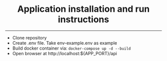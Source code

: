 <h1 align="center">Application installation and run instructions</h1>
<hr>
<ul>
  <li>Clone repository</li>
  <li>Create .env file. Take env-example.env as example</li>
  <li>Build docker container via: <code>docker-compose up -d --build</code></li>
  <li>Open browser at http://localhost:${APP_PORT}/api</li>
</ul>
